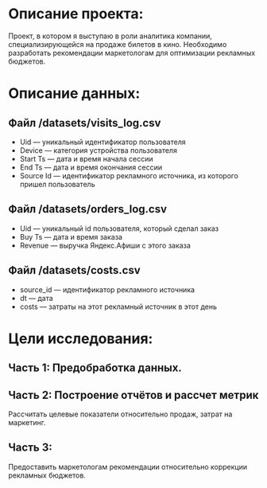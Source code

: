 
# Описание проекта: 

Проект, в котором я выступаю в роли аналитика компании, специализирующейся на продаже билетов в кино. Необходимо разработать рекомендации маркетологам для оптимизации рекламных бюджетов.

# Описание данных:

## Файл /datasets/visits_log.csv
  * Uid — уникальный идентификатор пользователя
  * Device — категория устройства пользователя
  * Start Ts — дата и время начала сессии
  * End Ts — дата и время окончания сессии
  * Source Id — идентификатор рекламного источника, из которого пришел пользователь

## Файл /datasets/orders_log.csv
  * Uid — уникальный id пользователя, который сделал заказ
  * Buy Ts — дата и время заказа
  * Revenue — выручка Яндекс.Афиши с этого заказа

## Файл /datasets/costs.csv
  * source_id — идентификатор рекламного источника
  * dt — дата
  * costs — затраты на этот рекламный источник в этот день
  
# Цели исследования:

## Часть 1: Предобработка данных.

## Часть 2: Построение отчётов и рассчет метрик

Рассчитать целевые показатели относительно продаж, затрат на маркетинг.

## Часть 3:

Предоставить маркетологам рекомендации относительно коррекции рекламных бюджетов.
